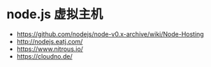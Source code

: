 # node.js 虚拟主机

* <https://github.com/nodejs/node-v0.x-archive/wiki/Node-Hosting>
* <http://nodejs.eatj.com/>
* <https://www.nitrous.io/>
* <https://cloudno.de/>
